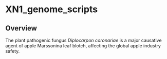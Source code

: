 # XN1_genome_scripts
## Overview
The plant pathogenic fungus *Diplocarpon coronariae* is a major causative agent of apple Marssonina leaf blotch, affecting the global apple industry safety. 

